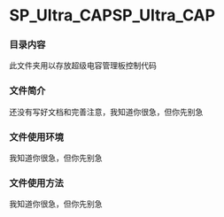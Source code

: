 # SP_Ultra_CAPSP_Ultra_CAP

### 目录内容

此文件夹用以存放超级电容管理板控制代码

### 文件简介

还没有写好文档和完善注意，我知道你很急，但你先别急

### 文件使用环境

我知道你很急，但你先别急

### 文件使用方法

我知道你很急，但你先别急